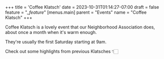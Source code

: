 +++
title = 'Coffee Klatsch'
date = 2023-10-31T01:14:27-07:00
draft = false
feature = "*_feature*"
[menus.main]
    parent = "Events"
    name = "Coffee Klatsch"
+++

Coffee Klatsch is a lovely event that our Neighborhood Association does, about once a month when it's warm enough.

They're usually the first Saturday starting at 9am.

Check out some highlights from previous Klatsches 👇🏻